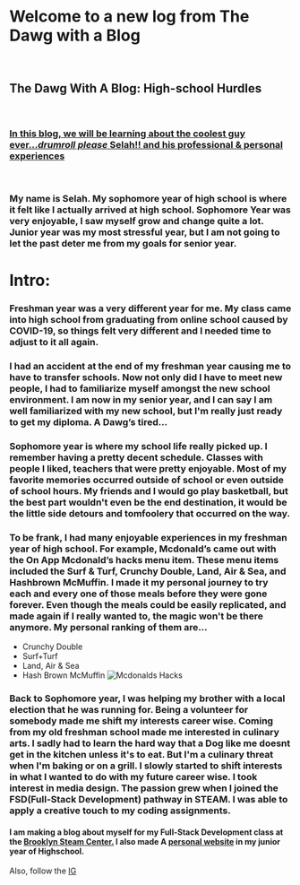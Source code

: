 # Welcome to a new log from The Dawg with a Blog
<br>

## The Dawg With A Blog: High-school Hurdles 

<br>

### <ins>In this blog, we will be learning about the **coolest** guy ever...*drumroll please* **Selah!!** and his professional & personal experiences</ins>
<br>

### My name is Selah. My sophomore year of high school is where it felt like I actually arrived at high school. Sophomore Year was very enjoyable, I saw myself grow and change quite a lot. Junior year was my most stressful year, but I am not going to let the past deter me from my goals for senior year.

# Intro: 


### Freshman year was a very different year for me. My class came into high school from graduating from online school caused by COVID-19, so things felt very different and I needed time to adjust to it all again.  

### I had an accident at the end of my freshman year causing me to have to transfer schools. Now not only did I have to meet new people, I had to familiarize myself amongst the new school environment.  I am now in my senior year, and I can say I am well familiarized with my new school, but I'm really just ready to get my diploma. A Dawg’s tired… 

### Sophomore year is where my school life really picked up. I remember having a pretty decent schedule. Classes with people I liked, teachers that were pretty enjoyable. Most of my favorite memories occurred outside of school or even outside of school hours. My friends and I would go play basketball, but the best part wouldn't even be the end destination, it would be the little side detours and tomfoolery that occurred on the way. 
### To be frank, I had many enjoyable experiences in my freshman year of high school.  For example, Mcdonald’s came out with the On App Mcdonald’s hacks menu item.  These menu items included the Surf & Turf, Crunchy Double, Land, Air & Sea, and Hashbrown McMuffin.  I made it my personal journey to try each and every one of those meals before they were gone forever.  Even though the meals could be easily replicated, and made again if I really wanted to, the magic won't be there anymore.  My personal ranking of them are…
* Crunchy Double
* Surf+Turf
* Land, Air & Sea
* Hash Brown McMuffin 
![Mcdonalds Hacks](MCD.webp) 

### Back to Sophomore year, I was helping my brother with a local election that he was running for.  Being a volunteer for somebody made me shift my interests career wise.  Coming from my old freshman school made me interested in culinary arts. I sadly had to learn the hard way that a Dog like me doesnt get in the kitchen unless it's to eat.  But I'm a culinary threat when I'm baking or on a grill. I slowly started to shift interests in what I wanted to do with my future career wise.  I took interest in media design.  The passion grew when I joined the FSD(Full-Stack Development) pathway in STEAM. I was able to apply a creative touch to my coding assignments.  


#### I am making a blog about myself for my Full-Stack Development class at the [Brooklyn Steam Center.](http://brooklynsteamcenter.org) I also made A [personal website](shMemphis.github.io) in my junior year of Highschool. 
Also, follow the [IG]()
